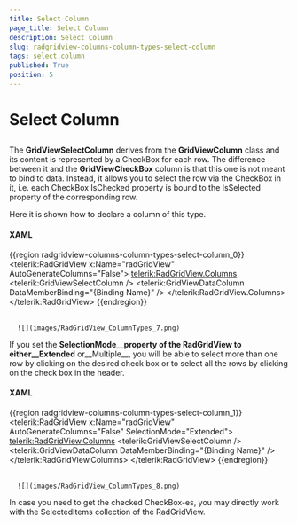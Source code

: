 ```yaml
---
title: Select Column
page_title: Select Column
description: Select Column
slug: radgridview-columns-column-types-select-column
tags: select,column
published: True
position: 5
---
```


# Select Column



## 

The __GridViewSelectColumn__ derives from the __GridViewColumn__ class and its content is represented by a CheckBox for each row. The difference between it and the __GridViewCheckBox__ column is that this one is not meant to bind to data. Instead, it allows you to select the row via the CheckBox in it, i.e. each CheckBox IsChecked property is bound to the IsSelected property of the corresponding row.

Here it is shown how to declare a column of this type.

#### __XAML__

{{region radgridview-columns-column-types-select-column_0}}
	<telerik:RadGridView x:Name="radGridView"
	                         AutoGenerateColumns="False">
	    <telerik:RadGridView.Columns>
	        <telerik:GridViewSelectColumn />
	        <telerik:GridViewDataColumn DataMemberBinding="{Binding Name}" />
	    </telerik:RadGridView.Columns>
	</telerik:RadGridView>
	{{endregion}}






         
      ![](images/RadGridView_ColumnTypes_7.png)

If you set the __SelectionMode__property of the __RadGridView__ to either__Extended__ or__Multiple__, you will be able to select more than one row by clicking on the desired check box or to select all the rows by clicking on the check box in the header.

#### __XAML__

{{region radgridview-columns-column-types-select-column_1}}
	<telerik:RadGridView x:Name="radGridView"
	                         AutoGenerateColumns="False"
	                         SelectionMode="Extended">
	    <telerik:RadGridView.Columns>
	        <telerik:GridViewSelectColumn />
	        <telerik:GridViewDataColumn DataMemberBinding="{Binding Name}" />
	    </telerik:RadGridView.Columns>
	</telerik:RadGridView>
	{{endregion}}






         
      ![](images/RadGridView_ColumnTypes_8.png)



In case you need to get the checked CheckBox-es, you may directly work with the SelectedItems collection of the RadGridView.


